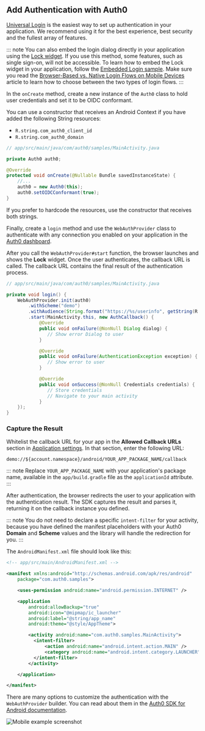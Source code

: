 ## Add Authentication with Auth0

[Universal Login](/hosted-pages/login) is the easiest way to set up authentication in your application. We recommend using it for the best experience, best security and the fullest array of features.

::: note
You can also embed the login dialog directly in your application using the [Lock widget](/lock). If you use this method, some features, such as single sign-on, will not be accessible. 
To learn how to embed the Lock widget in your application, follow the [Embedded Login sample](https://github.com/auth0-samples/auth0-android-sample/tree/embedded-login/01-Embedded-Login). Make sure you read the [Browser-Based vs. Native Login Flows on Mobile Devices](/tutorials/browser-based-vs-native-experience-on-mobile) article to learn how to choose between the two types of login flows.
:::

In the `onCreate` method, create a new instance of the `Auth0` class to hold user credentials and set it to be OIDC conformant. 

You can use a constructor that receives an Android Context if you have added the following String resources: 
* `R.string.com_auth0_client_id`
* `R.string.com_auth0_domain`

```java
// app/src/main/java/com/auth0/samples/MainActivity.java

private Auth0 auth0;

@Override
protected void onCreate(@Nullable Bundle savedInstanceState) {
    //...
    auth0 = new Auth0(this);
    auth0.setOIDCConformant(true);
}
```

If you prefer to hardcode the resources, use the constructor that receives both strings. 

Finally, create a `login` method and use the `WebAuthProvider` class to authenticate with any connection you enabled on your application in the [Auth0 dashboard](${manage_url}/#/). 

After you call the `WebAuthProvider#start` function, the browser launches and shows the **Lock** widget. Once the user authenticates, the callback URL is called. The callback URL contains the final result of the authentication process.

```java
// app/src/main/java/com/auth0/samples/MainActivity.java

private void login() {
    WebAuthProvider.init(auth0)
        .withScheme("demo")
        .withAudience(String.format("https://%s/userinfo", getString(R.string.com_auth0_domain)))
        .start(MainActivity.this, new AuthCallback() {
            @Override
            public void onFailure(@NonNull Dialog dialog) {
               // Show error Dialog to user
            }

            @Override
            public void onFailure(AuthenticationException exception) {
               // Show error to user
            }

            @Override
            public void onSuccess(@NonNull Credentials credentials) {
               // Store credentials
               // Navigate to your main activity
            }
    });
}
```

### Capture the Result

Whitelist the callback URL for your app in the **Allowed Callback URLs** section in [Application settings](${manage_url}/#/applications). In that section, enter the following URL: 

```text
demo://${account.namespace}/android/YOUR_APP_PACKAGE_NAME/callback
```

::: note
Replace `YOUR_APP_PACKAGE_NAME` with your application's package name, available in the `app/build.gradle` file as the `applicationId` attribute.
:::

After authentication, the browser redirects the user to your application with the authentication result. The SDK captures the result and parses it, returning it on the callback instance you defined. 

::: note
You do not need to declare a specific `intent-filter` for your activity, because you have defined the manifest placeholders with your Auth0 **Domain** and **Scheme** values and the library will handle the redirection for you.
:::

The `AndroidManifest.xml` file should look like this:

```xml
<!-- app/src/main/AndroidManifest.xml -->

<manifest xmlns:android="http://schemas.android.com/apk/res/android"
    package="com.auth0.samples">

    <uses-permission android:name="android.permission.INTERNET" />

    <application
        android:allowBackup="true"
        android:icon="@mipmap/ic_launcher"
        android:label="@string/app_name"
        android:theme="@style/AppTheme">

        <activity android:name="com.auth0.samples.MainActivity">
          <intent-filter>
              <action android:name="android.intent.action.MAIN" />
              <category android:name="android.intent.category.LAUNCHER" />
          </intent-filter>
        </activity>

    </application>

</manifest>
```

There are many options to customize the authentication with the `WebAuthProvider` builder. You can read about them in the [Auth0 SDK for Android documentation](/libraries/auth0-android).
<div class="phone-mockup">
  <img src="/media/articles/native-platforms/android/login-android.png" alt="Mobile example screenshot" />
</div>
